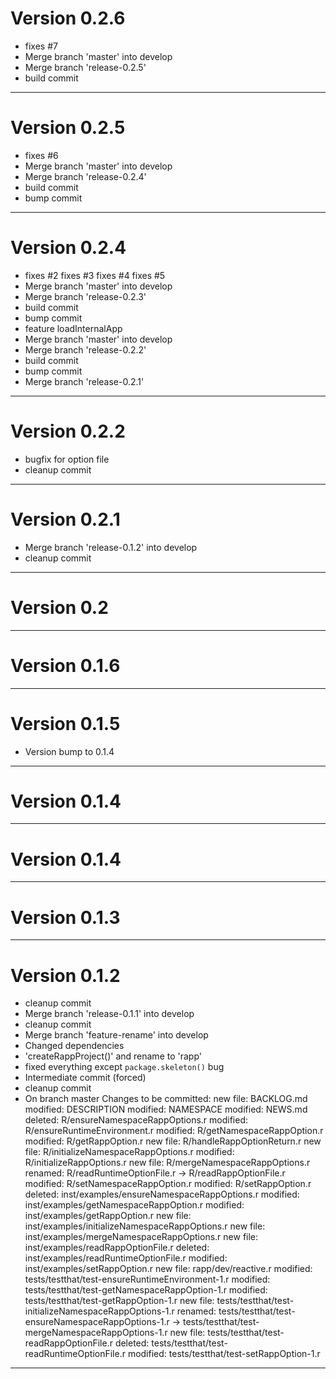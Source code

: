 # Version 0.2.6
 - fixes #7
 - Merge branch 'master' into develop
 - Merge branch 'release-0.2.5'
 - build commit

----------

# Version 0.2.5
 - fixes #6
 - Merge branch 'master' into develop
 - Merge branch 'release-0.2.4'
 - build commit
 - bump commit

----------

# Version 0.2.4
 - fixes #2 fixes #3 fixes #4 fixes #5
 - Merge branch 'master' into develop
 - Merge branch 'release-0.2.3'
 - build commit
 - bump commit
 - feature loadInternalApp
 - Merge branch 'master' into develop
 - Merge branch 'release-0.2.2'
 - build commit
 - bump commit
 - Merge branch 'release-0.2.1'

----------

# Version 0.2.2
 - bugfix for option file
 - cleanup commit

----------

# Version 0.2.1
 - Merge branch 'release-0.1.2' into develop
 - cleanup commit

----------

# Version 0.2

----------

# Version 0.1.6

----------

# Version 0.1.5
 - Version bump to 0.1.4

----------

# Version 0.1.4

----------

# Version 0.1.4

----------

# Version 0.1.3

----------

# Version 0.1.2
 - cleanup commit
 - Merge branch 'release-0.1.1' into develop
 - cleanup commit
 - Merge branch 'feature-rename' into develop
 - Changed dependencies
 - 'createRappProject()' and rename to 'rapp'
 - fixed everything except `package.skeleton()` bug
 - Intermediate commit (forced)
 - cleanup commit
 - On branch master Changes to be committed: new file:   BACKLOG.md modified:   DESCRIPTION modified:   NAMESPACE modified:   NEWS.md deleted:    R/ensureNamespaceRappOptions.r modified:   R/ensureRuntimeEnvironment.r modified:   R/getNamespaceRappOption.r modified:   R/getRappOption.r new file:   R/handleRappOptionReturn.r new file:   R/initializeNamespaceRappOptions.r modified:   R/initializeRappOptions.r new file:   R/mergeNamespaceRappOptions.r renamed:    R/readRuntimeOptionFile.r -> R/readRappOptionFile.r modified:   R/setNamespaceRappOption.r modified:   R/setRappOption.r deleted:    inst/examples/ensureNamespaceRappOptions.r modified:   inst/examples/getNamespaceRappOption.r modified:   inst/examples/getRappOption.r new file:   inst/examples/initializeNamespaceRappOptions.r new file:   inst/examples/mergeNamespaceRappOptions.r new file:   inst/examples/readRappOptionFile.r deleted:    inst/examples/readRuntimeOptionFile.r modified:   inst/examples/setRappOption.r new file:   rapp/dev/reactive.r modified:   tests/testthat/test-ensureRuntimeEnvironment-1.r modified:   tests/testthat/test-getNamespaceRappOption-1.r modified:   tests/testthat/test-getRappOption-1.r new file:   tests/testthat/test-initializeNamespaceRappOptions-1.r renamed:    tests/testthat/test-ensureNamespaceRappOptions-1.r -> tests/testthat/test-mergeNamespaceRappOptions-1.r new file:   tests/testthat/test-readRappOptionFile.r deleted:    tests/testthat/test-readRuntimeOptionFile.r modified:   tests/testthat/test-setRappOption-1.r

----------



